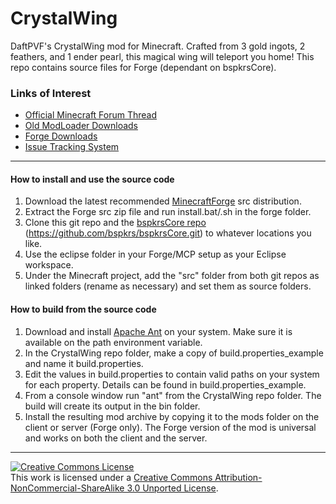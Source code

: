 CrystalWing
=================
DaftPVF's CrystalWing mod for Minecraft.  Crafted from 3 gold ingots, 2 feathers, and 1 ender pearl, this magical wing will teleport you home!
This repo contains source files for Forge (dependant on bspkrsCore).

### Links of Interest
 - [Official Minecraft Forum Thread](http://www.minecraftforum.net/topic/1009577-)
 - [Old ModLoader Downloads](http://bspk.rs/MC/CrystalWing/index.html)
 - [Forge Downloads](http://bspk.rs/MC/CrystalWing_Forge/index.html)
 - [Issue Tracking System](https://github.com/bspkrs/CrystalWing/issues)
 
* * *

#### How to install and use the source code ####

1. Download the latest recommended [MinecraftForge](http://files.minecraftforge.net) src distribution.
2. Extract the Forge src zip file and run install.bat/.sh in the forge folder.
3. Clone this git repo and the [bspkrsCore repo](https://github.com/bspkrs/bspkrsCore) (https://github.com/bspkrs/bspkrsCore.git) to whatever locations you like.
4. Use the eclipse folder in your Forge/MCP setup as your Eclipse workspace.
5. Under the Minecraft project, add the "src" folder from both git repos as linked folders (rename as necessary) and set them as source folders.

#### How to build from the source code ####

1. Download and install [Apache Ant](http://ant.apache.org) on your system. Make sure it is available on the path environment variable.
2. In the CrystalWing repo folder, make a copy of build.properties_example and name it build.properties.
3. Edit the values in build.properties to contain valid paths on your system for each property. Details can be found in build.properties_example.
4. From a console window run "ant" from the CrystalWing repo folder. The build will create its output in the bin folder.
5. Install the resulting mod archive by copying it to the mods folder on the client or server (Forge only). The Forge version of the mod is universal and works on both the client and the server.

* * *

<a rel="license" href="http://creativecommons.org/licenses/by-nc-sa/3.0/"><img alt="Creative Commons License" style="border-width:0" src="http://i.creativecommons.org/l/by-nc-sa/3.0/88x31.png" /></a><br />This work is licensed under a <a rel="license" href="http://creativecommons.org/licenses/by-nc-sa/3.0/">Creative Commons Attribution-NonCommercial-ShareAlike 3.0 Unported License</a>.
